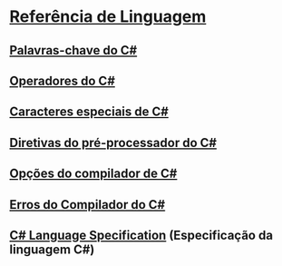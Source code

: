 # [Referência de Linguagem](index.md)
## [Palavras-chave do C#](keywords/)
## [Operadores do C#](operators/)
## [Caracteres especiais de C#](tokens/)

## [Diretivas do pré-processador do C#](preprocessor-directives/)
## [Opções do compilador de C#](compiler-options/)
## [Erros do Compilador do C#](compiler-messages/)
## [C# Language Specification](language-specification.md) (Especificação da linguagem C#)
